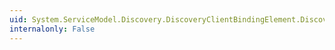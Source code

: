 ```yaml
---
uid: System.ServiceModel.Discovery.DiscoveryClientBindingElement.DiscoveryEndpointAddress
internalonly: False
---
```

